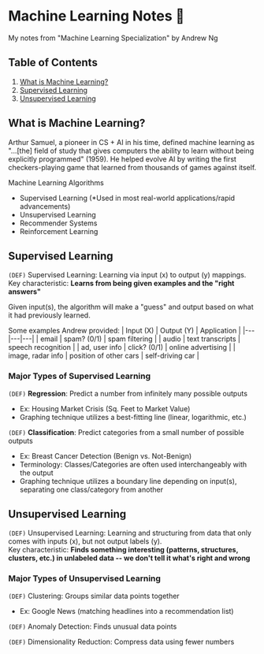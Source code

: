 # Machine Learning Notes 📝
My notes from "Machine Learning Specialization" by Andrew Ng

## Table of Contents
1. [What is Machine Learning?](#what-is-machine-learning)
2. [Supervised Learning](#supervised-learning)
3. [Unsupervised Learning](#unsupervised-learning)

## What is Machine Learning?
Arthur Samuel, a pioneer in CS + AI in his time, defined machine learning as "...[the] field of study that gives computers the ability to learn without being explicitly programmed" (1959). He helped evolve AI by writing the first checkers-playing game that learned from thousands of games against itself.

Machine Learning Algorithms
- Supervised Learning (*Used in most real-world applications/rapid advancements)
- Unsupervised Learning
- Recommender Systems
- Reinforcement Learning


## Supervised Learning
`(DEF)` Supervised Learning: Learning via input (x) to output (y) mappings.\
Key characteristic: **Learns from being given examples and the "right answers"**

Given input(s), the algorithm will make a "guess" and output based on what it had previously learned.

Some examples Andrew provided:
| Input (X) | Output (Y)  | Application  |
|---|---|---|
|  email | spam? (0/1)  | spam filtering  |
| audio  |  text transcripts |  speech recognition |
|  ad, user info | click? (0/1)  |  online advertising |
| image, radar info | position of other cars | self-driving car |

### Major Types of Supervised Learning
`(DEF)` **Regression**: Predict a number from infinitely many possible outputs
- Ex: Housing Market Crisis (Sq. Feet to Market Value)
- Graphing technique utilizes a best-fitting line (linear, logarithmic, etc.)
  
`(DEF)` **Classification**: Predict categories from a small number of possible outputs
- Ex: Breast Cancer Detection (Benign vs. Not-Benign)
- Terminology: Classes/Categories are often used interchangeably with the output
- Graphing technique utilizes a boundary line depending on input(s), separating one class/category from another


## Unsupervised Learning
`(DEF)` Unsupervised Learning: Learning and structuring from data that only comes with inputs (x), but not output labels (y).\
Key characteristic: **Finds something interesting (patterns, structures, clusters, etc.) in unlabeled data -- we don't tell it what's right and wrong**

### Major Types of Unsupervised Learning
`(DEF)` Clustering: Groups similar data points together
- Ex: Google News (matching headlines into a recommendation list)

`(DEF)` Anomaly Detection: Finds unusual data points

`(DEF)` Dimensionality Reduction: Compress data using fewer numbers



